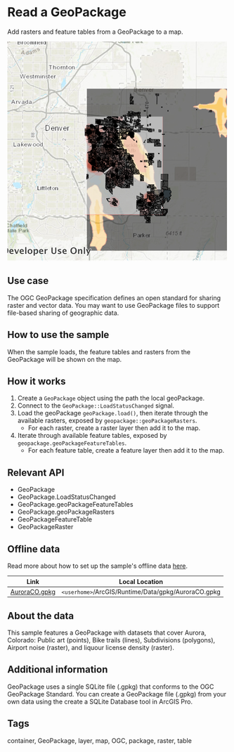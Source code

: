 # Read a GeoPackage

Add rasters and feature tables from a GeoPackage to a map.

![](screenshot.png)

## Use case

The OGC GeoPackage specification defines an open standard for sharing raster and vector data. You may want to use GeoPackage files to support file-based sharing of geographic data.

## How to use the sample

When the sample loads, the feature tables and rasters from the GeoPackage will be shown on the map.

## How it works

1. Create a `GeoPackage` object using the path the local geoPackage.
2. Connect to the `GeoPackage::LoadStatusChanged` signal.
3. Load the geoPackage `geoPackage.load()`, then iterate through the available rasters, exposed by `geopackage::geoPackageRasters`.
    * For each raster, create a raster layer then add it to the map.
4. Iterate through available feature tables, exposed by `geopackage.geoPackageFeatureTables`.
    * For each feature table, create a feature layer then add it to the map.

## Relevant API

* GeoPackage
* GeoPackage.LoadStatusChanged
* GeoPackage.geoPackageFeatureTables
* GeoPackage.geoPackageRasters
* GeoPackageFeatureTable
* GeoPackageRaster

## Offline data

Read more about how to set up the sample's offline data [here](http://links.esri.com/ArcGISRuntimeQtSamples#use-offline-data-in-the-samples).

Link | Local Location
---------|-------|
|[AuroraCO.gpkg](https://www.arcgis.com/home/item.html?id=68ec42517cdd439e81b036210483e8e7)| `<userhome>`/ArcGIS/Runtime/Data/gpkg/AuroraCO.gpkg |

## About the data

This sample features a GeoPackage with datasets that cover Aurora, Colorado: Public art (points), Bike trails (lines), Subdivisions (polygons), Airport noise (raster), and liquour license density (raster).

## Additional information

GeoPackage uses a single SQLite file (.gpkg) that conforms to the OGC GeoPackage Standard. You can create a GeoPackage file (.gpkg) from your own data using the create a SQLite Database tool in ArcGIS Pro.

## Tags

container, GeoPackage, layer, map, OGC, package, raster, table
